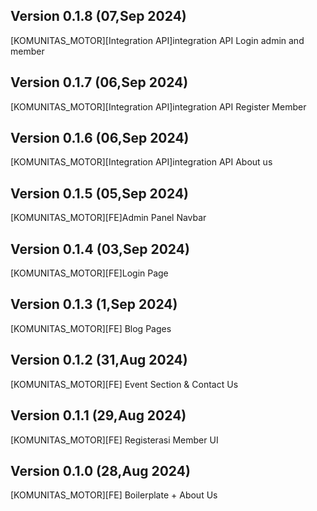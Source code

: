 ## Version 0.1.8 (07,Sep 2024)

[KOMUNITAS_MOTOR][Integration API]integration API Login admin and member

## Version 0.1.7 (06,Sep 2024)

[KOMUNITAS_MOTOR][Integration API]integration API Register Member

## Version 0.1.6 (06,Sep 2024)

[KOMUNITAS_MOTOR][Integration API]integration API About us

## Version 0.1.5 (05,Sep 2024)

[KOMUNITAS_MOTOR][FE]Admin Panel Navbar

## Version 0.1.4 (03,Sep 2024)

[KOMUNITAS_MOTOR][FE]Login Page

## Version 0.1.3 (1,Sep 2024)

[KOMUNITAS_MOTOR][FE] Blog Pages

## Version 0.1.2 (31,Aug 2024)

[KOMUNITAS_MOTOR][FE] Event Section & Contact Us

## Version 0.1.1 (29,Aug 2024)

[KOMUNITAS_MOTOR][FE] Registerasi Member UI

## Version 0.1.0 (28,Aug 2024)

[KOMUNITAS_MOTOR][FE] Boilerplate + About Us
